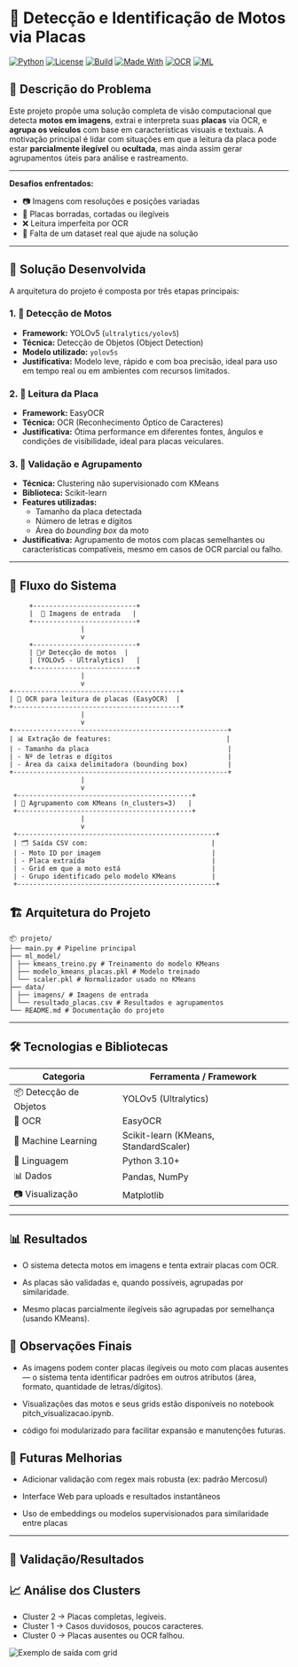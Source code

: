 # 🚀 Detecção e Identificação de Motos via Placas

[![Python](https://img.shields.io/badge/Python-3.10+-blue?logo=python)](https://www.python.org/)
[![License](https://img.shields.io/badge/license-MIT-green.svg)](LICENSE)
[![Build](https://img.shields.io/badge/build-passing-brightgreen)]()
[![Made With](https://img.shields.io/badge/Made%20with-YOLOv5-orange?logo=github)]()
[![OCR](https://img.shields.io/badge/OCR-EasyOCR-yellow)]()
[![ML](https://img.shields.io/badge/ML-KMeans-blueviolet)]()

## 📌 Descrição do Problema

Este projeto propõe uma solução completa de visão computacional que detecta **motos em imagens**, extrai e interpreta suas **placas** via OCR, e **agrupa os veículos** com base em características visuais e textuais. A motivação principal é lidar com situações em que a leitura da placa pode estar **parcialmente ilegível** ou **ocultada**, mas ainda assim gerar agrupamentos úteis para análise e rastreamento.

---

**Desafios enfrentados:**

- 📷 Imagens com resoluções e posições variadas
- 📛 Placas borradas, cortadas ou ilegíveis
- ❌ Leitura imperfeita por OCR
- 🧠 Falta de um dataset real que ajude na solução


---

## 🧠 Solução Desenvolvida

A arquitetura do projeto é composta por três etapas principais:

### 1. 🧭 Detecção de Motos
- **Framework:** YOLOv5 (`ultralytics/yolov5`)
- **Técnica:** Detecção de Objetos (Object Detection)
- **Modelo utilizado:** `yolov5s`
- **Justificativa:** Modelo leve, rápido e com boa precisão, ideal para uso em tempo real ou em ambientes com recursos limitados.

### 2. 🧾 Leitura da Placa
- **Framework:** EasyOCR
- **Técnica:** OCR (Reconhecimento Óptico de Caracteres)
- **Justificativa:** Ótima performance em diferentes fontes, ângulos e condições de visibilidade, ideal para placas veiculares.

### 3. 🧪 Validação e Agrupamento
- **Técnica:** Clustering não supervisionado com KMeans
- **Biblioteca:** Scikit-learn
- **Features utilizadas:**
  - Tamanho da placa detectada
  - Número de letras e dígitos
  - Área do *bounding box* da moto
- **Justificativa:** Agrupamento de motos com placas semelhantes ou características compatíveis, mesmo em casos de OCR parcial ou falho.

---

## 🔁 Fluxo do Sistema

  ```
       +--------------------------+
       |  📸 Imagens de entrada   |
       +--------------------------+
                    |
                    v
       +--------------------------+
       | 🕵️‍♂️ Detecção de motos  |
       | (YOLOv5 - Ultralytics)   |
       +--------------------------+
                    |
                    v
 +------------------------------------------+
 | 🧾 OCR para leitura de placas (EasyOCR)  |
 +------------------------------------------+
                    |
                    v
+------------------------------------------------------+
| 📊 Extração de features:                             |
| - Tamanho da placa                                   |
| - Nº de letras e dígitos                             |
| - Área da caixa delimitadora (bounding box)          |
+------------------------------------------------------+
                    |
                    v
   +--------------------------------------------+
   | 🤖 Agrupamento com KMeans (n_clusters=3)   |
   +--------------------------------------------+
                    |
                    v
   +--------------------------------------------------+
   | 🗂️ Saída CSV com:                               |
   | - Moto ID por imagem                            |
   | - Placa extraída                                |
   | - Grid em que a moto está                       |
   | - Grupo identificado pelo modelo KMeans         |
   +--------------------------------------------------+
```



## 🏗️ Arquitetura do Projeto

```
📦 projeto/
├── main.py # Pipeline principal
├── ml_model/
│ ├── kmeans_treino.py # Treinamento do modelo KMeans
│ ├── modelo_kmeans_placas.pkl # Modelo treinado
│ └── scaler.pkl # Normalizador usado no KMeans
├── data/
│ ├── imagens/ # Imagens de entrada
│ └── resultado_placas.csv # Resultados e agrupamentos
└── README.md # Documentação do projeto

```
---

## 🛠️ Tecnologias e Bibliotecas

| Categoria             | Ferramenta / Framework               |
|-----------------------|--------------------------------------|
| 📦 Detecção de Objetos | YOLOv5 (Ultralytics)                |
| 🧾 OCR                | EasyOCR                              |
| 🧪 Machine Learning   | Scikit-learn (KMeans, StandardScaler)|
| 🐍 Linguagem          | Python 3.10+                         |
| 📊 Dados              | Pandas, NumPy                        |
| 📷 Visualização       | Matplotlib                          |

---

## 📊 Resultados
- O sistema detecta motos em imagens e tenta extrair placas com OCR.

- As placas são validadas e, quando possíveis, agrupadas por similaridade.

- Mesmo placas parcialmente ilegíveis são agrupadas por semelhança (usando KMeans).

## 📎 Observações Finais
- As imagens podem conter placas ilegíveis ou moto com placas ausentes — o sistema tenta identificar padrões em outros atributos (área, formato, quantidade de letras/dígitos).

- Visualizações das motos e seus grids estão disponíveis no notebook pitch_visualizacao.ipynb.

- código foi modularizado para facilitar expansão e manutenções futuras.

## 🧠 Futuras Melhorias 

- Adicionar validação com regex mais robusta (ex: padrão Mercosul)

- Interface Web para uploads e resultados instantâneos

- Uso de embeddings ou modelos supervisionados para similaridade entre placas
  

---

## 🧪 Validação/Resultados

## 📈 Análise dos Clusters
- Cluster 2 → Placas completas, legíveis.
- Cluster 1 → Casos duvidosos, poucos caracteres.
- Cluster 0 → Placas ausentes ou OCR falhou.


![Exemplo de saída com grid](caminho/da/imagem.png)


